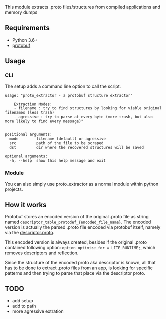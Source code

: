 This module extracts .proto files/structures from compiled applications and memory dumps

## Requirements

- Python 3.6+
- [protobuf](https://pypi.org/project/protobuf)

## Usage

### CLI

The setup adds a command line option to call the script.

```
usage: "proto_extractor - a protobuf structure extractor"

    Extraction Modes:
    - filename : try to find structures by looking for viable original filenames (less trash)
    - agressive : try to parse at every byte (more trash, but also more likely to find every message)"


positional arguments:
  mode        filename (default) or agressive
  src         path of the file to be scraped
  dst         dir where the recovered structures will be saved

optional arguments:
  -h, --help  show this help message and exit
```


### Module

You can also simply use proto_extractor as a normal module within python projects.

## How it works

Protobuf stores an encoded version of the original .proto file as string named ``descriptor_table_protodef_{encoded_file_name}``.
The encoded version is actually the parsed .proto file encoded via protobuf itself, namely via the [descriptor.proto](https://github.com/protocolbuffers/protobuf/blob/master/src/google/protobuf/descriptor.proto).

This encoded version is always created, besides if the original .proto contained following option:
``option optimize_for = LITE_RUNTIME;``, which removes descriptors and reflection.


Since the structure of the encoded proto aka descriptor is known, all that has to be done to extract .proto files from an app, is looking for specific patterns and then trying to parse that place via the descriptor proto.

## TODO

- add setup
- add to path
- more agressive extration
